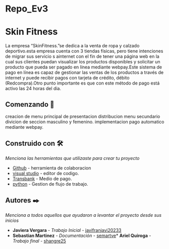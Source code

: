 # Repo_Ev3
# Skin Fitness




La empresa “SkinFitness.”se dedica a la venta de ropa y calzado deportivo.esta empresa cuenta con 3 tiendas físicas, pero tiene intenciones de migrar sus servicio s ainternet con el fin de tener una página web en la cual sus clientes puedan visualizar los productos disponibles y solicitar un producto que pueda ser pagado en línea mediante webpay.Este sistema de pago en línea es capaz de gestionar las ventas de los productos a través de internet y puede recibir pagos con tarjeta de crédito, débito (Redcompra).Otro punto importante es que con este método de pago está activo las 24 horas del dia.


## Comenzando 🚀


creacion de menu principal de presentacion
distribucion menu secundario
divicion de seccion masculino y femenino.
implementacion pago automatico mediante webpay.



## Construido con 🛠️


_Menciona las herramientas que utilizaste para crear tu proyecto_


* [Github](https://github.com/) - herramienta de colaboracion
* [visual studio](https://code.visualstudio.com/) - editor de  codigo.
* [Transbank](https://publico.transbank.cl/productos-y-servicios/soluciones-para-ventas-presenciales/smart-pos?gad_source=1&gclid=CjwKCAiA9bq6BhAKEiwAH6bqoKTW5mErMiW_RINI7VdoChkERvdAm47jqDak813DplcnB2mfF1-h5BoCLgQQAvD_BwE) - Medio de pago.
* [python](https://www.python.org/) - Gestion de flujo de trabajo.




## Autores ✒️


_Menciona a todos aquellos que ayudaron a levantar el proyecto desde sus inicios_


* **Javiera Vergara** - *Trabajo Inicial* - [javifranjavi20233](https://github.com/javifranjavi20233)
* **Sebastian Martinez** - *Documentación* - [semartve](https://github.com/semartve
)* **Ariel Quiroga** - *Trabajo final* - [shangre25](https://github.com/shangre25)

